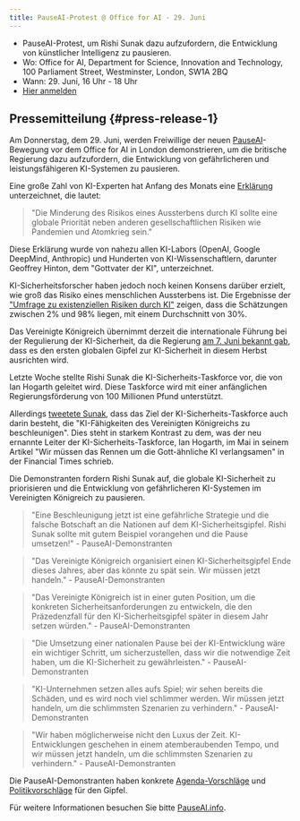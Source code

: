 ```yaml
---
title: PauseAI-Protest @ Office for AI - 29. Juni
---
```


- PauseAI-Protest, um Rishi Sunak dazu aufzufordern, die Entwicklung von künstlicher Intelligenz zu pausieren.
- Wo: Office for AI, Department for Science, Innovation and Technology, 100 Parliament Street, Westminster, London, SW1A 2BQ
- Wann: 29. Juni, 16 Uhr - 18 Uhr
- [Hier anmelden](https://forms.gle/t1FvzqaEBmZuBuXS7)

## Pressemitteilung {#press-release-1}

Am Donnerstag, dem 29. Juni, werden Freiwillige der neuen [PauseAI](http://pauseai.info)-Bewegung vor dem Office for AI in London demonstrieren, um die britische Regierung dazu aufzufordern, die Entwicklung von gefährlicheren und leistungsfähigeren KI-Systemen zu pausieren.

Eine große Zahl von KI-Experten hat Anfang des Monats eine [Erklärung](https://www.safe.ai/statement-on-ai-risk) unterzeichnet, die lautet:

> "Die Minderung des Risikos eines Aussterbens durch KI sollte eine globale Priorität neben anderen gesellschaftlichen Risiken wie Pandemien und Atomkrieg sein."

Diese Erklärung wurde von nahezu allen KI-Labors (OpenAI, Google DeepMind, Anthropic) und Hunderten von KI-Wissenschaftlern, darunter Geoffrey Hinton, dem "Gottvater der KI", unterzeichnet.

KI-Sicherheitsforscher haben jedoch noch keinen Konsens darüber erzielt, wie groß das Risiko eines menschlichen Aussterbens ist.
Die Ergebnisse der ["Umfrage zu existenziellen Risiken durch KI"](https://forum.effectivealtruism.org/posts/8CM9vZ2nnQsWJNsHx/existential-risk-from-ai-survey-results) zeigen, dass die Schätzungen zwischen 2% und 98% liegen, mit einem Durchschnitt von 30%.

Das Vereinigte Königreich übernimmt derzeit die internationale Führung bei der Regulierung der KI-Sicherheit, da die Regierung [am 7. Juni bekannt gab](https://www.gov.uk/government/news/uk-to-host-first-global-summit-on-artificial-intelligence), dass es den ersten globalen Gipfel zur KI-Sicherheit in diesem Herbst ausrichten wird.

Letzte Woche stellte Rishi Sunak die KI-Sicherheits-Taskforce vor, die von Ian Hogarth geleitet wird.
Diese Taskforce wird mit einer anfänglichen Regierungsförderung von 100 Millionen Pfund unterstützt.

Allerdings [tweetete Sunak](https://twitter.com/RishiSunak/status/1670355987457294337), dass das Ziel der KI-Sicherheits-Taskforce auch darin besteht, die "KI-Fähigkeiten des Vereinigten Königreichs zu beschleunigen".
Dies steht in starkem Kontrast zu dem, was der neu ernannte Leiter der KI-Sicherheits-Taskforce, Ian Hogarth, im Mai in seinem Artikel "Wir müssen das Rennen um die Gott-ähnliche KI verlangsamen" in der Financial Times schrieb.

Die Demonstranten fordern Rishi Sunak auf, die globale KI-Sicherheit zu priorisieren und die Entwicklung von gefährlicheren KI-Systemen im Vereinigten Königreich zu pausieren.

> "Eine Beschleunigung jetzt ist eine gefährliche Strategie und die falsche Botschaft an die Nationen auf dem KI-Sicherheitsgipfel. Rishi Sunak sollte mit gutem Beispiel vorangehen und die Pause umsetzen!" - PauseAI-Demonstranten

> "Das Vereinigte Königreich organisiert einen KI-Sicherheitsgipfel Ende dieses Jahres, aber das könnte zu spät sein. Wir müssen jetzt handeln." - PauseAI-Demonstranten

> "Das Vereinigte Königreich ist in einer guten Position, um die konkreten Sicherheitsanforderungen zu entwickeln, die den Präzedenzfall für den KI-Sicherheitsgipfel später in diesem Jahr setzen würden." - PauseAI-Demonstranten

> "Die Umsetzung einer nationalen Pause bei der KI-Entwicklung wäre ein wichtiger Schritt, um sicherzustellen, dass wir die notwendige Zeit haben, um die KI-Sicherheit zu gewährleisten." - PauseAI-Demonstranten

> "KI-Unternehmen setzen alles aufs Spiel; wir sehen bereits die Schäden, und es wird noch viel schlimmer werden. Wir müssen jetzt handeln, um die schlimmsten Szenarien zu verhindern." - PauseAI-Demonstranten

> "Wir haben möglicherweise nicht den Luxus der Zeit. KI-Entwicklungen geschehen in einem atemberaubenden Tempo, und wir müssen jetzt handeln, um die schlimmsten Szenarien zu verhindern." - PauseAI-Demonstranten

Die PauseAI-Demonstranten haben konkrete [Agenda-Vorschläge](/summit) und [Politikvorschläge](/proposal) für den Gipfel.

Für weitere Informationen besuchen Sie bitte [PauseAI.info](http://pauseai.info).

